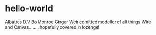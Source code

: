 # hello-world
Albatros D.V Bo Monroe
Ginger Weir comitted modeller of all things Wire and Canvas.........hopefully covered in lozenge!
